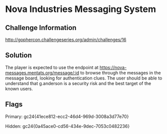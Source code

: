 # Nova Industries Messaging System

## Challenge Information

http://gophercon.challengeseries.org/admin/challenges/16

## Solution

The player is expected to use the endpoint at https://nova-messages.mentats.org/message/:id to browse through
the messages in the message board, looking for authentication clues. The user should be able to understand that
g.anderson is a security risk and the best target of the known users.


## Flags

Primary: gc24{41ece812-ecc2-46d4-969d-3008a3d77e70}

Hidden: gc24{0a45ace0-cd56-434e-9dec-7053c0482236}

